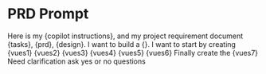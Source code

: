 # PRD Prompt

Here is my {copilot instructions}, and my project requirement document {tasks}, {prd}, {design}.
I want to build a {}.
I want to start by creating
{vues1}
{vues2}
{vues3}
{vues4}
{vues5}
{vues6}
Finally create the
{vues7}
Need clarification ask yes or no questions
